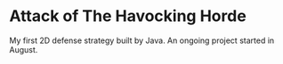 # Attack of The Havocking Horde

My first 2D defense strategy built by Java.
An ongoing project started in August.
